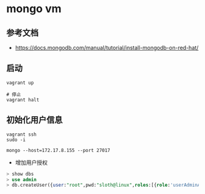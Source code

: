 # mongo vm

## 参考文档

- <https://docs.mongodb.com/manual/tutorial/install-mongodb-on-red-hat/>

## 启动

```shell
vagrant up

# 停止
vagrant halt
```

## 初始化用户信息

```shell
vagrant ssh
sudo -i

mongo --host=172.17.8.155 --port 27017
```

- 增加用户授权

```sql
> show dbs
> use admin
> db.createUser({user:"root",pwd:"sloth@linux",roles:[{role:'userAdminAnyDatabase',db:'admin'}]})
```
